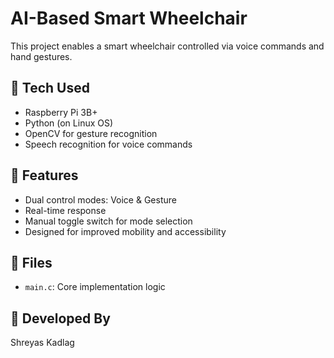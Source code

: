 # AI-Based Smart Wheelchair

This project enables a smart wheelchair controlled via voice commands and hand gestures.

## 🔧 Tech Used
- Raspberry Pi 3B+
- Python (on Linux OS)
- OpenCV for gesture recognition
- Speech recognition for voice commands

## 🚀 Features
- Dual control modes: Voice & Gesture
- Real-time response
- Manual toggle switch for mode selection
- Designed for improved mobility and accessibility

## 📂 Files
- `main.c`: Core implementation logic 

## 👤 Developed By
Shreyas Kadlag
